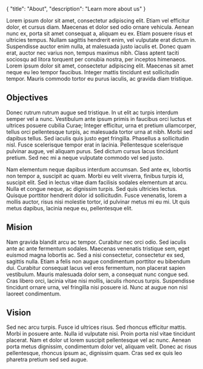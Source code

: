 {
  "title": "About",
  "description": "Learn more about us"
}

Lorem ipsum dolor sit amet, consectetur adipiscing elit. Etiam vel efficitur dolor, et cursus diam. Maecenas et dolor sed odio ornare vehicula. Aenean nunc ex, porta sit amet consequat a, aliquam eu ex. Etiam posuere risus et ultricies tempus. Nullam sagittis hendrerit enim, vel vulputate erat dictum in. Suspendisse auctor enim nulla, at malesuada justo iaculis et. Donec quam erat, auctor nec varius non, tempus maximus nibh. Class aptent taciti sociosqu ad litora torquent per conubia nostra, per inceptos himenaeos. Lorem ipsum dolor sit amet, consectetur adipiscing elit. Maecenas sit amet neque eu leo tempor faucibus. Integer mattis tincidunt est sollicitudin tempor. Mauris commodo tortor eu purus iaculis, ac gravida diam tristique.

## Objectives

Donec rutrum rutrum augue sed tristique. In ut elit ac turpis interdum semper vel a nunc. Vestibulum ante ipsum primis in faucibus orci luctus et ultrices posuere cubilia Curae; Integer efficitur, urna et pretium ullamcorper, tellus orci pellentesque turpis, ac malesuada tortor urna at nibh. Morbi sed dapibus tellus. Sed iaculis quis justo eget fringilla. Phasellus a sollicitudin nisl. Fusce scelerisque tempor erat in lacinia. Pellentesque scelerisque pulvinar augue, vel aliquam purus. Sed dictum cursus lacus tincidunt pretium. Sed nec mi a neque vulputate commodo vel sed justo.

Nam elementum neque dapibus interdum accumsan. Sed ante ex, lobortis non tempor a, suscipit ac quam. Morbi eu velit viverra, finibus turpis id, suscipit elit. Sed in lectus vitae diam facilisis sodales elementum at arcu. Nulla et congue neque, ac dignissim turpis. Sed quis ultricies lectus. Quisque porttitor hendrerit dolor id sollicitudin. Fusce venenatis, lorem a mollis auctor, risus nisi molestie tortor, id pulvinar metus mi eu mi. Ut quis metus dapibus, lacinia neque eu, pellentesque elit.

## Mision

Nam gravida blandit arcu ac tempor. Curabitur nec orci odio. Sed iaculis ante ac ante fermentum sodales. Maecenas venenatis tristique sem, eget euismod magna lobortis ac. Sed a nisi consectetur, consectetur ex sed, sagittis nulla. Etiam a felis non augue condimentum porttitor eu bibendum dui. Curabitur consequat lacus vel eros fermentum, non placerat sapien vestibulum. Mauris malesuada dolor sem, a consequat nunc congue sed. Cras libero orci, lacinia vitae nisi mollis, iaculis rhoncus turpis. Suspendisse tincidunt ornare urna, vel fringilla nisi posuere id. Nunc at augue non nisl laoreet condimentum.

## Vision

Sed nec arcu turpis. Fusce id ultrices risus. Sed rhoncus efficitur mattis. Morbi in posuere ante. Nulla id vulputate nisi. Proin porta nisl vitae tincidunt placerat. Nam et dolor ut lorem suscipit pellentesque vel ac nunc. Aenean porta metus dignissim, condimentum dolor vel, aliquam velit. Donec ac risus pellentesque, rhoncus ipsum ac, dignissim quam. Cras sed ex quis leo pharetra pretium sed sed augue.
